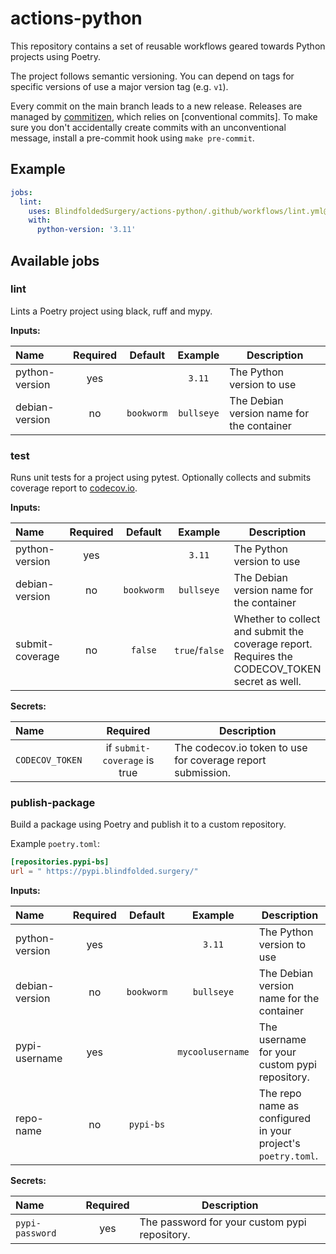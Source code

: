 # actions-python

This repository contains a set of reusable workflows geared towards Python projects using Poetry.

The project follows semantic versioning. You can depend on tags for specific versions of use a
major version tag (e.g. `v1`).

Every commit on the main branch leads to a new release. Releases are managed by
[commitizen][commitizen], which relies on [conventional commits]. To make sure you don't
accidentally create commits with an unconventional message, install a pre-commit hook using
`make pre-commit`.

[commitizen]: https://commitizen-tools.github.io/commitizen/

[ccommit]: https://www.conventionalcommits.org/en/v1.0.0/

## Example

```yaml
jobs:
  lint:
    uses: BlindfoldedSurgery/actions-python/.github/workflows/lint.yml@v1
    with:
      python-version: '3.11'
```

## Available jobs

### lint

Lints a Poetry project using black, ruff and mypy.

**Inputs:**

| Name           | Required |  Default   |  Example   | Description                               |
|:---------------|:--------:|:----------:|:----------:|-------------------------------------------|
| python-version |   yes    |            |   `3.11`   | The Python version to use                 |
| debian-version |    no    | `bookworm` | `bullseye` | The Debian version name for the container |

### test

Runs unit tests for a project using pytest. Optionally collects and submits coverage report to
[codecov.io](https://codecov.io).

**Inputs:**

| Name            | Required |  Default   |    Example     | Description                                                                                   |
|:----------------|:--------:|:----------:|:--------------:|-----------------------------------------------------------------------------------------------|
| python-version  |   yes    |            |     `3.11`     | The Python version to use                                                                     |
| debian-version  |    no    | `bookworm` |   `bullseye`   | The Debian version name for the container                                                     |
| submit-coverage |    no    |  `false`   | `true`/`false` | Whether to collect and submit the coverage report. Requires the CODECOV_TOKEN secret as well. |

**Secrets:**

| Name            |           Required           | Description                                                 |
|:----------------|:----------------------------:|-------------------------------------------------------------|
| `CODECOV_TOKEN` | if `submit-coverage` is true | The codecov.io token to use for coverage report submission. |

### publish-package

Build a package using Poetry and publish it to a custom repository.

Example `poetry.toml`:

```toml
[repositories.pypi-bs]
url = " https://pypi.blindfolded.surgery/"
```

**Inputs:**

| Name           | Required |  Default   |     Example      | Description                                                  |
|:---------------|:--------:|:----------:|:----------------:|--------------------------------------------------------------|
| python-version |   yes    |            |      `3.11`      | The Python version to use                                    |
| debian-version |    no    | `bookworm` |    `bullseye`    | The Debian version name for the container                    |
| pypi-username  |   yes    |            | `mycoolusername` | The username for your custom pypi repository.                |
| repo-name      |    no    | `pypi-bs`  |                  | The repo name as configured in your project's `poetry.toml`. |

**Secrets:**

| Name            | Required | Description                                   |
|:----------------|:--------:|-----------------------------------------------|
| `pypi-password` |   yes    | The password for your custom pypi repository. |
